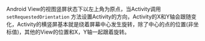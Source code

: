 Android View的视图竖屏状态下以左上角为原点，当Activity调用 `setRequestedOrientation` 方法设置Activity的方向，Activity的X和Y轴会跟随变化，Activity的横竖屏基本就是绕着屏幕中心发生旋转，除了中心的点的位置(非坐标值)，其他的View的位置和X，Y轴一起跟着旋转。
